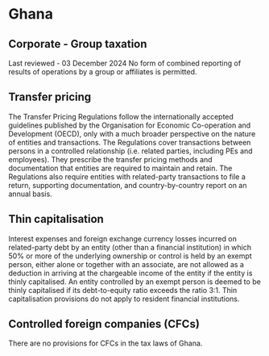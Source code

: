 # Ghana
## Corporate - Group taxation
Last reviewed - 03 December 2024
No form of combined reporting of results of operations by a group or affiliates is permitted.
## Transfer pricing
The Transfer Pricing Regulations follow the internationally accepted guidelines published by the Organisation for Economic Co-operation and Development (OECD), only with a much broader perspective on the nature of entities and transactions.
The Regulations cover transactions between persons in a controlled relationship (i.e. related parties, including PEs and employees). They prescribe the transfer pricing methods and documentation that entities are required to maintain and retain.
The Regulations also require entities with related-party transactions to file a return, supporting documentation, and country-by-country report on an annual basis. 
## Thin capitalisation
Interest expenses and foreign exchange currency losses incurred on related-party debt by an entity (other than a financial institution) in which 50% or more of the underlying ownership or control is held by an exempt person, either alone or together with an associate, are not allowed as a deduction in arriving at the chargeable income of the entity if the entity is thinly capitalised. An entity controlled by an exempt person is deemed to be thinly capitalised if its debt-to-equity ratio exceeds the ratio 3:1.
Thin capitalisation provisions do not apply to resident financial institutions.
## Controlled foreign companies (CFCs)
There are no provisions for CFCs in the tax laws of Ghana.
